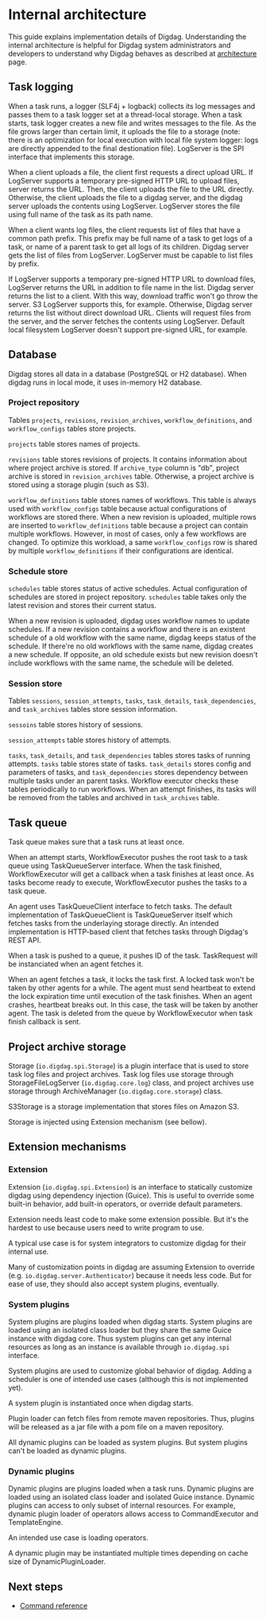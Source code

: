 # Internal architecture

This guide explains implementation details of Digdag. Understanding the internal architecture is helpful for Digdag system administrators and developers to understand why Digdag behaves as described at [architecture](architecture.html) page.

## Task logging

When a task runs, a logger (SLF4j + logback) collects its log messages and passes them to a task logger set at a thread-local storage. When a task starts, task logger creates a new file and writes messages to the file. As the file grows larger than certain limit, it uploads the file to a storage (note: there is an optimization for local execution with local file system logger: logs are directly appended to the final destionation file). LogServer is the SPI interface that implements this storage.

When a client uploads a file, the client first requests a direct upload URL. If LogServer supports a temporary pre-signed HTTP URL to upload files, server returns the URL. Then, the client uploads the file to the URL directly. Otherwise, the client uploads the file to a digdag server, and the digdag server uploads the contents using LogServer. LogServer stores the file using full name of the task as its path name.

When a client wants log files, the client requests list of files that have a common path prefix. This prefix may be full name of a task to get logs of a task, or name of a parent task to get all logs of its children. Digdag server gets the list of files from LogServer. LogServer must be capable to list files by prefix.

If LogServer supports a temporary pre-signed HTTP URL to download files, LogServer returns the URL in addition to file name in the list. Digdag server returns the list to a client. With this way, download traffic won't go throw the server. S3 LogServer supports this, for example. Otherwise, Digdag server returns the list without direct download URL. Clients will request files from the server, and the server fetches the contents using LogServer. Default local filesystem LogServer doesn't support pre-signed URL, for example.


## Database

Digdag stores all data in a database (PostgreSQL or H2 database). When digdag runs in local mode, it uses in-memory H2 database.

### Project repository

Tables `projects`, `revisions`, `revision_archives`, `workflow_definitions`, and `workflow_configs` tables store projects.

`projects` table stores names of projects.

`revisions` table stores revisions of projects. It contains information about where project archive is stored. If `archive_type` column is "db", project archive is stored in `revision_archives` table. Otherwise, a project archive is stored using a storage plugin (such as S3).

`workflow_definitions` table stores names of workflows. This table is always used with `workflow_configs` table because actual configurations of workflows are stored there. When a new revision is uploaded, multiple rows are inserted to `workflow_definitions` table because a project can contain multiple workflows. However, in most of cases, only a few workflows are changed. To optimize this workload, a same `workflow_configs` row is shared by multiple `workflow_definitions` if their configurations are identical.


### Schedule store

`schedules` table stores status of active schedules. Actual configuration of schedules are stored in project repository. `schedules` table takes only the latest revision and stores their current status.

When a new revision is uploaded, digdag uses workflow names to update schedules. If a new revision contains a workflow and there is an existent schedule of a old workflow with the same name, digdag keeps status of the schedule. If there're no old workflows with the same name, digdag creates a new schedule. If opposite, an old schedule exists but new revision doesn't include workflows with the same name, the schedule will be deleted.


### Session store

Tables `sessions`, `session_attempts`, `tasks`, `task_details`, `task_dependencies`, and `task_archives` tables store session information.

`sessoins` table stores history of sessions.

`session_attempts` table stores history of attempts.

`tasks`, `task_details`, and `task_dependencies` tables stores tasks of running attempts. `tasks` table stores state of tasks. `task_details` stores config and parameters of tasks, and `task_dependencies` stores dependency between multiple tasks under an parent tasks. Workflow executor checks these tables periodically to run workflows. When an attempt finishes, its tasks will be removed from the tables and archived in `task_archives` table.


## Task queue

Task queue makes sure that a task runs at least once.

When an attempt starts, WorkflowExecutor pushes the root task to a task queue using TaskQueueServer interface. When the task finished, WorkflowExecutor will get a callback when a task finishes at least once. As tasks become ready to execute, WorkflowExecutor pushes the tasks to a task queue.

An agent uses TaskQueueClient interface to fetch tasks. The default implementation of TaskQueueClient is TaskQueueServer itself which fetches tasks from the underlaying storage directly. An intended implementation is HTTP-based client that fetches tasks through Digdag's REST API.

When a task is pushed to a queue, it pushes ID of the task. TaskRequest will be instanciated when an agent fetches it.

When an agent fetches a task, it locks the task first. A locked task won't be taken by other agents for a while. The agent must send heartbeat to extend the lock expiration time until execution of the task finishes. When an agent crashes, heartbeat breaks out. In this case, the task will be taken by another agent. The task is deleted from the queue by WorkflowExecutor when task finish callback is sent.


## Project archive storage

Storage (`io.digdag.spi.Storage`) is a plugin interface that is used to store task log files and project archives. Task log files use storage through StorageFileLogServer (`io.digdag.core.log`) class, and project archives use storage through ArchiveManager (`io.digdag.core.storage`) class.

S3Storage is a storage implementation that stores files on Amazon S3.

Storage is injected using Extension mechanism (see bellow).


## Extension mechanisms

### Extension

Extension (`io.digdag.spi.Extension`) is an interface to statically customize digdag using dependency injection (Guice). This is useful to override some built-in behavior, add built-in operators, or override default parameters.

Extension needs least code to make some extension possible. But it's the hardest to use because users need to write program to use.

A typical use case is for system integrators to customize digdag for their internal use.

Many of customization points in digdag are assuming Extension to override (e.g. `io.digdag.server.Authenticator`) because it needs less code. But for ease of use, they should also accept system plugins, eventually.


### System plugins

System plugins are plugins loaded when digdag starts. System plugins are loaded using an isolated class loader but they share the same Guice instance with digdag core. Thus system plugins can get any internal resources as long as an instance is available through `io.digdag.spi` interface.

System plugins are used to customize global behavior of digdag. Adding a scheduler is one of intended use cases (although this is not implemented yet).

A system plugin is instantiated once when digdag starts.

Plugin loader can fetch files from remote maven repositories. Thus, plugins will be released as a jar file with a pom file on a maven repository.

All dynamic plugins can be loaded as system plugins. But system plugins can't be loaded as dynamic plugins.


### Dynamic plugins

Dynamic plugins are plugins loaded when a task runs. Dynamic plugins are loaded using an isolated class loader and isolated Guice instance. Dynamic plugins can access to only subset of internal resources. For example, dynamic plugin loader of operators allows access to CommandExecutor and TemplateEngine.

An intended use case is loading operators.

A dynamic plugin may be instantiated multiple times depending on cache size of DynamicPluginLoader.


## Next steps

* [Command reference](command_reference.html)

